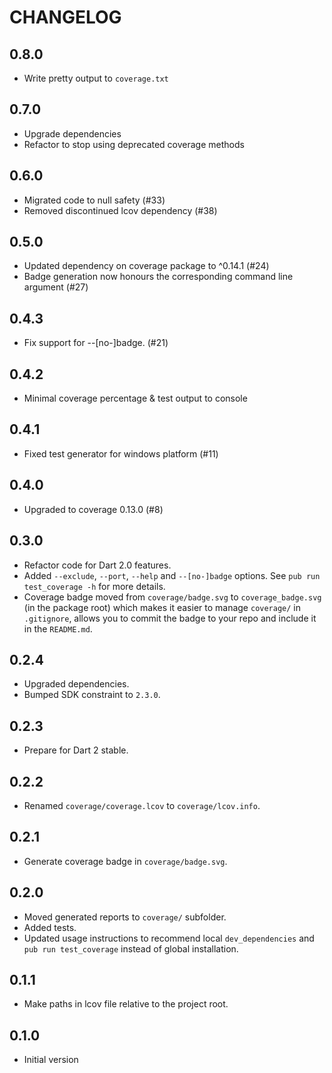 # CHANGELOG

## 0.8.0

- Write pretty output to `coverage.txt`

## 0.7.0

- Upgrade dependencies
- Refactor to stop using deprecated coverage methods

## 0.6.0

- Migrated code to null safety (#33)
- Removed discontinued lcov dependency (#38)

## 0.5.0

- Updated dependency on coverage package to ^0.14.1 (#24)
- Badge generation now honours the corresponding command line argument (#27)

## 0.4.3

- Fix support for --[no-]badge. (#21)

## 0.4.2

* Minimal coverage percentage & test output to console

## 0.4.1

* Fixed test generator for windows platform (#11)

## 0.4.0

* Upgraded to coverage 0.13.0 (#8)

## 0.3.0

* Refactor code for Dart 2.0 features.
* Added `--exclude`, `--port`, `--help` and `--[no-]badge` options. See `pub run test_coverage -h`
  for more details.
* Coverage badge moved from `coverage/badge.svg` to `coverage_badge.svg` (in the package root)
  which makes it easier to manage `coverage/` in `.gitignore`, allows you to commit the badge
  to your repo and include it in the `README.md`.

## 0.2.4

* Upgraded dependencies.
* Bumped SDK constraint to `2.3.0`.

## 0.2.3

* Prepare for Dart 2 stable.

## 0.2.2

* Renamed `coverage/coverage.lcov` to `coverage/lcov.info`.

## 0.2.1

* Generate coverage badge in `coverage/badge.svg`.

## 0.2.0

* Moved generated reports to `coverage/` subfolder.
* Added tests.
* Updated usage instructions to recommend local `dev_dependencies`
  and `pub run test_coverage` instead of global installation.

## 0.1.1

* Make paths in lcov file relative to the project root.

## 0.1.0

* Initial version
